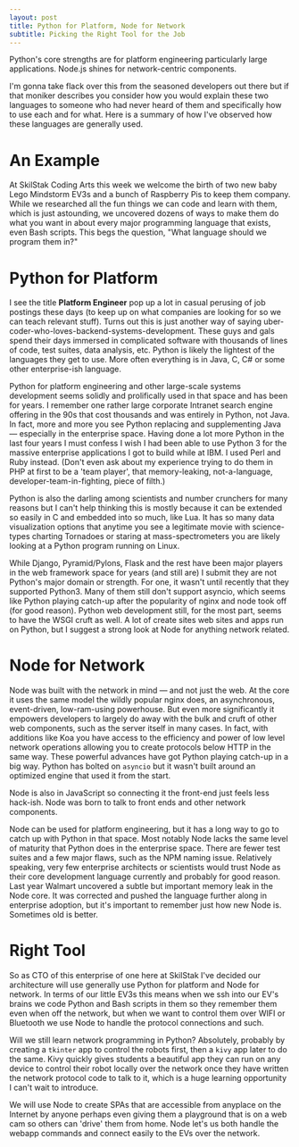 ```yaml
---
layout: post
title: Python for Platform, Node for Network
subtitle: Picking the Right Tool for the Job
---
```


Python's core strengths are for platform engineering particularly large
applications. Node.js shines for network-centric components.

I'm gonna take flack over this from the seasoned developers out there
but if that moniker describes you consider how you would explain these
two languages to someone who had never heard of them and specifically
how to use each and for what. Here is a summary of how I've observed
how these languages are generally used.

An Example
==========
At SkilStak Coding Arts this week we welcome the birth of two new baby Lego
Mindstorm EV3s and a bunch of Raspberry Pis to keep them company. While
we researched all the fun things we can code and learn with them, which
is just astounding, we uncovered dozens of ways to make them do what
you want in about every major programming language that exists, even
Bash scripts. This begs the question, "What language should we program
them in?"

Python for Platform
===================
I see the title **Platform Engineer** pop up a lot in casual perusing of
job postings these days (to keep up on what companies are looking for
so we can teach relevant stuff). Turns out this is just another way of
saying uber-coder-who-loves-backend-systems-development. These guys and
gals spend their days immersed in complicated software with thousands
of lines of code, test suites, data analysis, etc. Python is likely the
lightest of the languages they get to use. More often everything is in
Java, C, C# or some other enterprise-ish language.

Python for platform engineering and other large-scale systems development
seems solidly and prolifically used in that space and has been for years.
I remember one rather large corporate Intranet search engine offering in
the 90s that cost thousands and was entirely in Python, not Java. In fact,
more and more you see Python replacing and supplementing Java &mdash;
especially in the enterprise space. Having done a lot more Python in the
last four years I must confess I wish I had been able to use Python 3
for the massive enterprise applications I got to build while at IBM. I
used Perl and Ruby instead. (Don't even ask about my experience trying
to do them in PHP at first to be a 'team player', that memory-leaking,
not-a-language, developer-team-in-fighting, piece of filth.)

Python is also the darling among scientists and number crunchers for
many reasons but I can't help thinking this is mostly because it can be
extended so easily in C and embedded into so much, like Lua. It has so
many data visualization options that anytime you see a legitimate movie
with science-types charting Tornadoes or staring at mass-spectrometers
you are likely looking at a Python program running on Linux.

While Django, Pyramid/Pylons, Flask and the rest have been major players
in the web framework space for years (and still are) I submit they are
not Python's major domain or strength. For one, it wasn't until recently
that they supported Python3. Many of them still don't support asyncio,
which seems like Python playing catch-up after the popularity of nginx
and node took off (for good reason). Python web development still,
for the most part, seems to have the WSGI cruft as well. A lot of create
sites web sites and apps run on Python, but I suggest a strong look at Node
for anything network related.

Node for Network
================
Node was built with the network in mind &mdash; and not just the
web. At the core it uses the same model the wildly popular nginx does,
an asynchronous, event-driven, low-ram-using powerhouse. But even more
significantly it empowers developers to largely do away with the bulk and
cruft of other web components, such as the server itself in many cases. In
fact, with additions like Koa you have access to the efficiency and power
of low level network operations allowing you to create protocols below
HTTP in the same way. These powerful advances have got Python playing
catch-up in a big way. Python has bolted on `asyncio` but it wasn't built
around an optimized engine that used it from the start.

Node is also in JavaScript so connecting it the front-end just feels
less hack-ish. Node was born to talk to front ends and other network
components.

Node can be used for platform engineering, but it has a long way to go to
catch up with Python in that space. Most notably Node lacks the same level
of maturity that Python does in the enterprise space. There are fewer test
suites and a few major flaws, such as the NPM naming issue. Relatively
speaking, very few enterprise architects or scientists would trust Node as
their core development language currently and probably for good reason.
Last year Walmart uncovered a subtle but important memory leak in the
Node core. It was corrected and pushed the language further along in
enterprise adoption, but it's important to remember just how new Node
is. Sometimes old is better.

Right Tool
==========
So as CTO of this enterprise of one here at SkilStak I've decided our
architecture will use generally use Python for platform and Node for
network. In terms of our little EV3s this means when we ssh into our
EV's brains we code Python and Bash scripts in them so they remember
them even when off the network, but when we want to control them over
WIFI or Bluetooth we use Node to handle the protocol connections and
such. 

Will we still learn network programming in Python? Absolutely, probably
by creating a `tkinter` app to control the robots first, then a `kivy`
app later to do the same. Kivy quickly gives students a beautiful app
they can run on any device to control their robot locally over the
network once they have written the network protocol code to talk to it,
which is a huge learning opportunity I can't wait to introduce.

We will use Node to create SPAs that are accessible from anyplace on the
Internet by anyone perhaps even giving them a playground that is on a web
cam so others can 'drive' them from home. Node let's us both handle the
webapp commands and connect easily to the EVs over the network.
